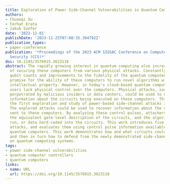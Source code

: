 ```yaml
---
title: Exploration of Power Side-Channel Vulnerabilities in Quantum Computer Controllers
authors:
- Chuanqi Xu
- Ferhat Erata
- Jakub Szefer
date: '2023-11-01'
publishDate: '2023-11-25T07:08:35.394792Z'
publication_types:
- paper-conference
publication: '*Proceedings of the 2023 ACM SIGSAC Conference on Computer and Communications
  Security (CCS)*'
doi: 10.1145/3576915.3623118
abstract: The rapidly growing interest in quantum computing also increases the importance
  of securing these computers from various physical attacks. Constantly increasing
  qubit counts and improvements to the fidelity of the quantum computers hold great
  promise for the ability of these computers to run novel algorithms with highly sensitive
  intellectual property. However, in today's cloud-based quantum computer setting,
  users lack physical control over the computers. Physical attacks, such as those
  perpetrated by malicious insiders in data centers, could be used to extract sensitive
  information about the circuits being executed on these computers. This work shows
  the first exploration and study of power-based side-channel attacks in quantum computers.
  The explored attacks could be used to recover information about the control pulses
  sent to these computers. By analyzing these control pulses, attackers can reverse-engineer
  the equivalent gate-level description of the circuits, and the algorithms being
  run, or data hard-coded into the circuits. This work introduces five new types of
  attacks, and evaluates them using control pulse information available from cloud-based
  quantum computers. This work demonstrates how and what circuits could be recovered,
  and then in turn how to defend from the newly demonstrated side-channel attacks
  on quantum computing systems.
tags:
- power side-channel vulnerabilities
- quantum computer controllers
- quantum computers
links:
- name: URL
  url: https://doi.org/10.1145/3576915.3623118
---
```

